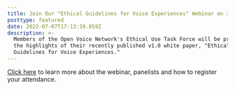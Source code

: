 ```yaml
---
title: Join Our "Ethical Guidelines for Voice Experiences" Webinar on 27 July
posttype: featured
date: 2022-07-07T17:13:19.859Z
description: >-
  Members of the Open Voice Network's Ethical Use Task Force will be presenting
  the highlights of their recently published v1.0 white paper, "Ethical
  Guidelines for Voice Experiences."
---
```

[Click here](https://openvoicenetwork.org/events/ethical-guidelines-for-voice-experiences-webinar/) to learn more about the webinar, panelists and how to register your attendance.
